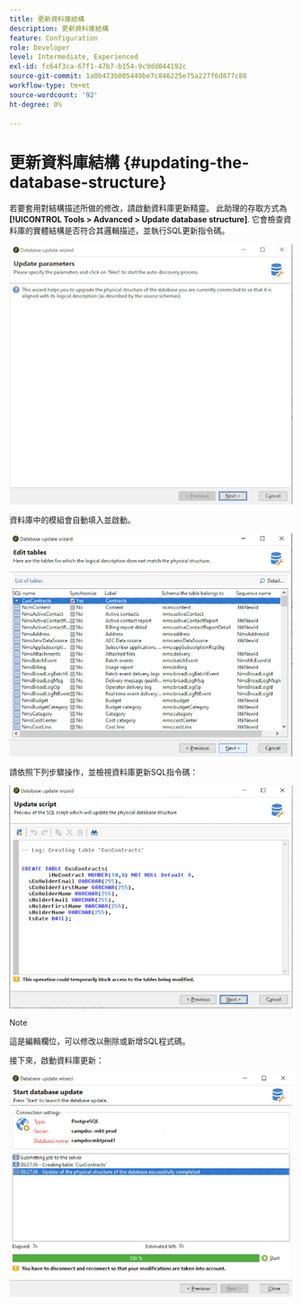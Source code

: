 ```yaml
---
title: 更新資料庫結構
description: 更新資料庫結構
feature: Configuration
role: Developer
level: Intermediate, Experienced
exl-id: fc64f3ca-67f1-47b7-b154-9c9dd044192c
source-git-commit: 1a0b473b005449be7c846225e75a227f6d877c88
workflow-type: tm+mt
source-wordcount: '92'
ht-degree: 0%

---
```


# 更新資料庫結構 {#updating-the-database-structure}

若要套用對結構描述所做的修改，請啟動資料庫更新精靈。 此助理的存取方式為 **[!UICONTROL Tools > Advanced > Update database structure]**. 它會檢查資料庫的實體結構是否符合其邏輯描述，並執行SQL更新指令碼。

![](assets/schema_update.png)

資料庫中的模組會自動填入並啟動。

![](assets/schema_update_select2.png)

請依照下列步驟操作，並檢視資料庫更新SQL指令碼：

![](assets/schema_update2.png)

>[!NOTE]
>
>這是編輯欄位，可以修改以刪除或新增SQL程式碼。

接下來，啟動資料庫更新：

![](assets/schema_update3.png)
